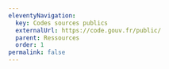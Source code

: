 ```yaml
---
eleventyNavigation:
  key: Codes sources publics
  externalUrl: https://code.gouv.fr/public/
  parent: Ressources
  order: 1
permalink: false
---
```

